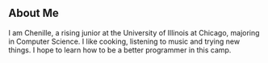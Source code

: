 ## About Me

I am Chenille, a rising junior at the University of Illinois at Chicago, majoring in Computer Science. I like cooking, listening to music and trying new things. I hope to learn how to be a better programmer in this camp.
